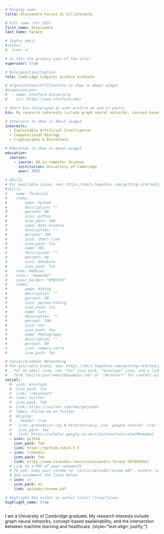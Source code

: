 ```yaml
---
# Display name
title: Alessandro Farace di Villaforesta

# Full name (for SEO)
first_name: Alessandro
last_name: Farace

# Status emoji
#status:
#  icon: ☕️

# Is this the primary user of the site?
superuser: true

# Role/position/tagline
role: Cambridge Computer Science Graduate

# Organizations/Affiliations to show in About widget
#organizations:
#  - name: Stanford University
#    url: https://www.stanford.edu/

# Short bio (displayed in user profile at end of posts)
bio: My research interests include graph neural networks, concept-based explainability, and the intersection between machine learning and computational biology.

# Interests to show in About widget
interests:
  - Explainable Artificial Intelligence
  - Computational Biology
  - Cryptography & Blockchain

# Education to show in About widget
education:
  courses:
    - course: BA in Computer Science
      institution: University of Cambridge
      year: 2022

# Skills
# For available icons, see: https://docs.hugoblox.com/getting-started/page-builder/#icons
#skills:
#  - name: Technical
#    items:
#      - name: Python
#        description: ""
#        percent: 80
#        icon: python
#        icon_pack: fab
#      - name: Data Science
#        description: ""
#        percent: 100
#        icon: chart-line
#        icon_pack: fas
#      - name: SQL
#        description: ""
#        percent: 40
#        icon: database
#        icon_pack: fas
#  - name: Hobbies
#    color: "#eeac02"
#    color_border: "#f0bf23"
#    items:
#      - name: Hiking
#        description: ""
#        percent: 60
#        icon: person-hiking
#        icon_pack: fas
#      - name: Cats
#        description: ""
#        percent: 100
#        icon: cat
#        icon_pack: fas
#      - name: Photography
#        description: ""
#        percent: 80
#        icon: camera-retro
#        icon_pack: fas

# Social/Academic Networking
# For available icons, see: https://docs.hugoblox.com/getting-started/page-builder/#icons
#   For an email link, use "fas" icon pack, "envelope" icon, and a link in the
#   form "mailto:your-email@example.com" or "/#contact" for contact widget.
social:
  #- icon: envelope
  #  icon_pack: fas
  #  link: "/#contact"
  #- icon: twitter
  #  icon_pack: fab
  #  link: https://twitter.com/GeorgeCushen
  #  label: Follow me on Twitter
  #  display:
  #    header: true
  # - icon: graduation-cap # Alternatively, use `google-scholar` icon from #`ai` icon pack
  #   icon_pack: fas
  #   link: https://scholar.google.co.uk/citations?user=sIwtMXoAAAAJ
  - icon: github
    icon_pack: fab
    link: https://github.com/A-F-V
  - icon: linkedin
    icon_pack: fab
    link: https://www.linkedin.com/in/alessandro-farace-587959193/
  # Link to a PDF of your resume/CV.
  # To use: copy your resume to `static/uploads/resume.pdf`, enable `ai` icons in `params.yaml`,
  # and uncomment the lines below.
  - icon: cv
    icon_pack: ai
    link: uploads/resume.pdf

# Highlight the author in author lists? (true/false)
highlight_name: true
---
```


I am a University of Cambridge graduate. My research interests include graph neural networks, concept-based explainability, and the intersection between machine learning and healthcare.
{style="text-align: justify;"}
